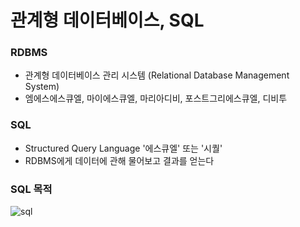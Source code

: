 # 관계형 데이터베이스, SQL

### RDBMS
- 관계형 데이터베이스 관리 시스템 (Relational Database Management System)
- 엠에스에스큐엘, 마이에스큐엘, 마리아디비, 포스트그리에스큐엘, 디비투

### SQL
- Structured Query Language '에스큐엘' 또는 '시퀄'
- RDBMS에게 데이터에 관해 물어보고 결과를 얻는다

### SQL 목적
![sql](https://user-images.githubusercontent.com/46295659/50682817-6f785d80-1053-11e9-82b5-8696842d0133.JPG)
